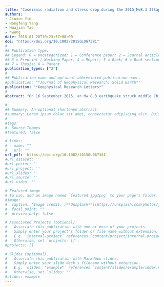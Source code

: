 ```yaml
---
title: "Coseismic radiation and stress drop during the 2015 Mw8.3 Illapel, Chile megathrust earthquake"
authors:
- Jiuxun Yin
- Hongfeng Yang
- Huajian Yao
- hweng
date: 2016-01-28T10:23:57+08:00
doi: "https://doi.org/10.1002/2015GL067381"
#
## Publication type.
## Legend: 0 = Uncategorized; 1 = Conference paper; 2 = Journal article;
## 3 = Preprint / Working Paper; 4 = Report; 5 = Book; 6 = Book section;
## 7 = Thesis; 8 = Patent
publication_types: ["2"]
#
## Publication name and optional abbreviated publication name.
#publication: "*Journal of Geophysical Research: Solid Earth*"
publication: "*Geophysical Research Letters*"
#
abstract: "On 16 September 2015, an Mw 8.3 earthquake struck middle Chile due to the subduction of the Nazca plate beneath the South America plate. This earthquake is the consequence of 72 years of strain accumulation in the region since the 1943 M 8.3 event. In this study, we apply the compressive sensing method (CS) to invert for the spatiotemporal distribution of the coseismic radiation at different frequencies of this event. The results show clear frequency-dependent feature of earthquake rupture with low-frequency (LF) radiation located in the updip region while high-frequency (HF) radiation concentrated in the downdip region of the megathrust. We also compare the CS results with three coseismic slip models as well as the stress drop distributions inferred from these slip models. The comparison confirms our understanding of coseismic radiation that energy sources are mostly located in the margin of large coseismic slip regions. Furthermore, we find that the LF radiation sources are mainly within the stress-decreasing (releasing) regions while the HF radiation sources are mainly located in the stress-increasing (loading) regions due to rupturing of relatively large asperities nearby (stress decreasing and releasing). These results help to better understand the physics of the rupture process during megathrust earthquakes. Moreover, our results do not show radiation sources south of the epicenter, suggesting that the subducting Juan Fernandez Ridge probably stopped the rupture of this earthquake toward the south."
 
#
## Summary. An optional shortened abstract.
#summary: Lorem ipsum dolor sit amet, consectetur adipiscing elit. Duis posuere tellus ac convallis placerat. Proin tincidunt magna sed ex sollicitudin condimentum.
#
#tags:
#- Source Themes
#featured: false

# links:
# - name: ""
#   url: ""
url_pdf:  https://doi.org/10.1002/2015GL067381
#url_dataset: ''
#url_poster: ''
#url_project: ''
#url_slides: ''
#url_source: ''
#url_video: ''

# Featured image
# To use, add an image named `featured.jpg/png` to your page's folder. 
#image:
#  caption: 'Image credit: [**Unsplash**](https://unsplash.com/photos/jdD8gXaTZsc)'
#  focal_point: ""
#  preview_only: false

# Associated Projects (optional).
#   Associate this publication with one or more of your projects.
#   Simply enter your project's folder or file name without extension.
#   E.g. `internal-project` references `content/project/internal-project/index.md`.
#   Otherwise, set `projects: []`.
#projects: []

# Slides (optional).
#   Associate this publication with Markdown slides.
#   Simply enter your slide deck's filename without extension.
#   E.g. `slides: "example"` references `content/slides/example/index.md`.
#   Otherwise, set `slides: ""`.
#slides: example
---
```

